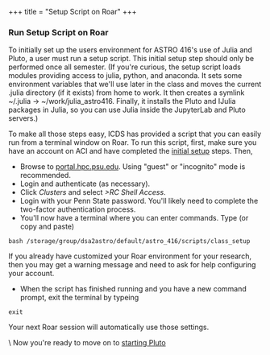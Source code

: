 +++
title = "Setup Script on Roar"
+++

### Run Setup Script on Roar

To initially set up the users environment for ASTRO 416's use of Julia and Pluto, a user must run a setup script. 
This initial setup step should only be performed once all semester. 
(If you're curious, the setup script loads modules providing access to julia, python, and anaconda.
It sets some environment variables that we'll use later in the class and moves the current .julia directory (if it exists) from home to work. 
It then creates a symlink ~/.julia -> ~/work/julia_astro416.  Finally, it installs the Pluto and IJulia packages in Julia, so you can use Julia inside the JupyterLab and Pluto servers.)  


To make all those steps easy, ICDS has provided a script that you can easily run from a terminal window on Roar.
To run this script, first, make sure you have an account on ACI and have completed the [initial setup](../tips/create_account/) steps.
Then, 
- Browse to [portal.hpc.psu.edu](https://portal.hpc.psu.edu).  Using "guest" or "incognito" mode is recommended. 
- Login and authenticate (as necessary).
- Click _Clusters_ and select _>RC Shell Access_.  
- Login with your Penn State password.  You'll likely need to complete the two-factor authentication process.  
- You'll now have a terminal where you can enter commands.  Type (or copy and paste)
```shell
bash /storage/group/dsa2astro/default/astro_416/scripts/class_setup
```
If you already have customized your Roar environment for your research, then you may get a warning message and need to ask for help configuring your account.

- When the script has finished running and you have a new command prompt, exit the terminal by typeing 
```shell
exit
```
Your next Roar session will automatically use those settings.

\\
Now you're ready to move on to [starting Pluto](../pluto/)
